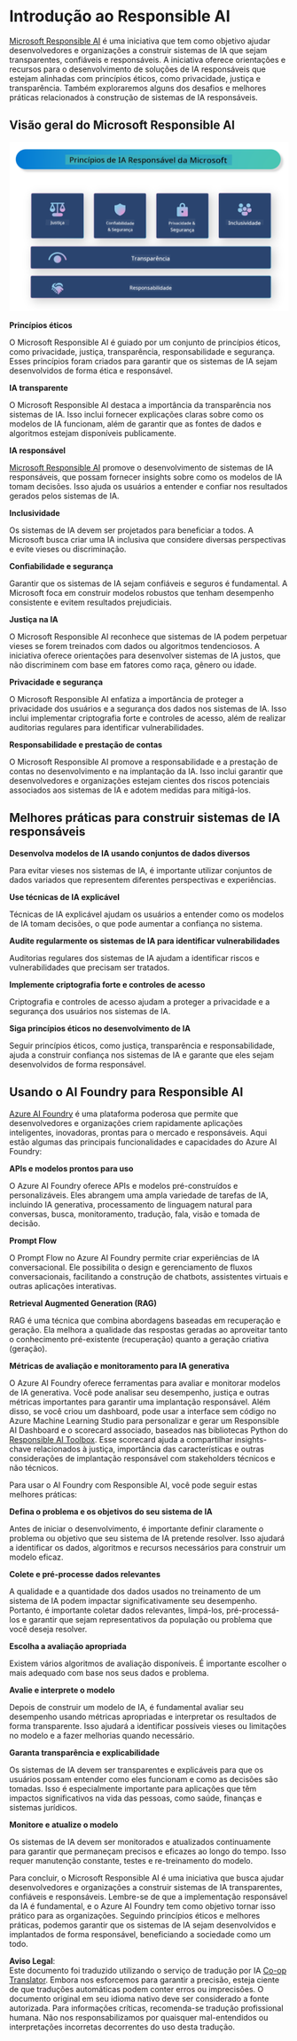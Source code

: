 <!--
CO_OP_TRANSLATOR_METADATA:
{
  "original_hash": "805b96b20152936d8f4c587d90d6e06e",
  "translation_date": "2025-07-16T22:52:03+00:00",
  "source_file": "md/01.Introduction/05/ResponsibleAI.md",
  "language_code": "br"
}
-->
# **Introdução ao Responsible AI**

[Microsoft Responsible AI](https://www.microsoft.com/ai/responsible-ai?WT.mc_id=aiml-138114-kinfeylo) é uma iniciativa que tem como objetivo ajudar desenvolvedores e organizações a construir sistemas de IA que sejam transparentes, confiáveis e responsáveis. A iniciativa oferece orientações e recursos para o desenvolvimento de soluções de IA responsáveis que estejam alinhadas com princípios éticos, como privacidade, justiça e transparência. Também exploraremos alguns dos desafios e melhores práticas relacionados à construção de sistemas de IA responsáveis.

## Visão geral do Microsoft Responsible AI

![RAIPrinciples](../../../../../translated_images/RAIPrinciples.bf9c9bc6ca160d336830630939a5130a22b3f9e1f633773562f83fed08a50520.br.png)

**Princípios éticos**

O Microsoft Responsible AI é guiado por um conjunto de princípios éticos, como privacidade, justiça, transparência, responsabilidade e segurança. Esses princípios foram criados para garantir que os sistemas de IA sejam desenvolvidos de forma ética e responsável.

**IA transparente**

O Microsoft Responsible AI destaca a importância da transparência nos sistemas de IA. Isso inclui fornecer explicações claras sobre como os modelos de IA funcionam, além de garantir que as fontes de dados e algoritmos estejam disponíveis publicamente.

**IA responsável**

[Microsoft Responsible AI](https://www.microsoft.com/ai/responsible-ai?WT.mc_id=aiml-138114-kinfeylo) promove o desenvolvimento de sistemas de IA responsáveis, que possam fornecer insights sobre como os modelos de IA tomam decisões. Isso ajuda os usuários a entender e confiar nos resultados gerados pelos sistemas de IA.

**Inclusividade**

Os sistemas de IA devem ser projetados para beneficiar a todos. A Microsoft busca criar uma IA inclusiva que considere diversas perspectivas e evite vieses ou discriminação.

**Confiabilidade e segurança**

Garantir que os sistemas de IA sejam confiáveis e seguros é fundamental. A Microsoft foca em construir modelos robustos que tenham desempenho consistente e evitem resultados prejudiciais.

**Justiça na IA**

O Microsoft Responsible AI reconhece que sistemas de IA podem perpetuar vieses se forem treinados com dados ou algoritmos tendenciosos. A iniciativa oferece orientações para desenvolver sistemas de IA justos, que não discriminem com base em fatores como raça, gênero ou idade.

**Privacidade e segurança**

O Microsoft Responsible AI enfatiza a importância de proteger a privacidade dos usuários e a segurança dos dados nos sistemas de IA. Isso inclui implementar criptografia forte e controles de acesso, além de realizar auditorias regulares para identificar vulnerabilidades.

**Responsabilidade e prestação de contas**

O Microsoft Responsible AI promove a responsabilidade e a prestação de contas no desenvolvimento e na implantação da IA. Isso inclui garantir que desenvolvedores e organizações estejam cientes dos riscos potenciais associados aos sistemas de IA e adotem medidas para mitigá-los.

## Melhores práticas para construir sistemas de IA responsáveis

**Desenvolva modelos de IA usando conjuntos de dados diversos**

Para evitar vieses nos sistemas de IA, é importante utilizar conjuntos de dados variados que representem diferentes perspectivas e experiências.

**Use técnicas de IA explicável**

Técnicas de IA explicável ajudam os usuários a entender como os modelos de IA tomam decisões, o que pode aumentar a confiança no sistema.

**Audite regularmente os sistemas de IA para identificar vulnerabilidades**

Auditorias regulares dos sistemas de IA ajudam a identificar riscos e vulnerabilidades que precisam ser tratados.

**Implemente criptografia forte e controles de acesso**

Criptografia e controles de acesso ajudam a proteger a privacidade e a segurança dos usuários nos sistemas de IA.

**Siga princípios éticos no desenvolvimento de IA**

Seguir princípios éticos, como justiça, transparência e responsabilidade, ajuda a construir confiança nos sistemas de IA e garante que eles sejam desenvolvidos de forma responsável.

## Usando o AI Foundry para Responsible AI

[Azure AI Foundry](https://ai.azure.com?WT.mc_id=aiml-138114-kinfeylo) é uma plataforma poderosa que permite que desenvolvedores e organizações criem rapidamente aplicações inteligentes, inovadoras, prontas para o mercado e responsáveis. Aqui estão algumas das principais funcionalidades e capacidades do Azure AI Foundry:

**APIs e modelos prontos para uso**

O Azure AI Foundry oferece APIs e modelos pré-construídos e personalizáveis. Eles abrangem uma ampla variedade de tarefas de IA, incluindo IA generativa, processamento de linguagem natural para conversas, busca, monitoramento, tradução, fala, visão e tomada de decisão.

**Prompt Flow**

O Prompt Flow no Azure AI Foundry permite criar experiências de IA conversacional. Ele possibilita o design e gerenciamento de fluxos conversacionais, facilitando a construção de chatbots, assistentes virtuais e outras aplicações interativas.

**Retrieval Augmented Generation (RAG)**

RAG é uma técnica que combina abordagens baseadas em recuperação e geração. Ela melhora a qualidade das respostas geradas ao aproveitar tanto o conhecimento pré-existente (recuperação) quanto a geração criativa (geração).

**Métricas de avaliação e monitoramento para IA generativa**

O Azure AI Foundry oferece ferramentas para avaliar e monitorar modelos de IA generativa. Você pode analisar seu desempenho, justiça e outras métricas importantes para garantir uma implantação responsável. Além disso, se você criou um dashboard, pode usar a interface sem código no Azure Machine Learning Studio para personalizar e gerar um Responsible AI Dashboard e o scorecard associado, baseados nas bibliotecas Python do [Responsible AI Toolbox](https://responsibleaitoolbox.ai/?WT.mc_id=aiml-138114-kinfeylo). Esse scorecard ajuda a compartilhar insights-chave relacionados à justiça, importância das características e outras considerações de implantação responsável com stakeholders técnicos e não técnicos.

Para usar o AI Foundry com Responsible AI, você pode seguir estas melhores práticas:

**Defina o problema e os objetivos do seu sistema de IA**

Antes de iniciar o desenvolvimento, é importante definir claramente o problema ou objetivo que seu sistema de IA pretende resolver. Isso ajudará a identificar os dados, algoritmos e recursos necessários para construir um modelo eficaz.

**Colete e pré-processe dados relevantes**

A qualidade e a quantidade dos dados usados no treinamento de um sistema de IA podem impactar significativamente seu desempenho. Portanto, é importante coletar dados relevantes, limpá-los, pré-processá-los e garantir que sejam representativos da população ou problema que você deseja resolver.

**Escolha a avaliação apropriada**

Existem vários algoritmos de avaliação disponíveis. É importante escolher o mais adequado com base nos seus dados e problema.

**Avalie e interprete o modelo**

Depois de construir um modelo de IA, é fundamental avaliar seu desempenho usando métricas apropriadas e interpretar os resultados de forma transparente. Isso ajudará a identificar possíveis vieses ou limitações no modelo e a fazer melhorias quando necessário.

**Garanta transparência e explicabilidade**

Os sistemas de IA devem ser transparentes e explicáveis para que os usuários possam entender como eles funcionam e como as decisões são tomadas. Isso é especialmente importante para aplicações que têm impactos significativos na vida das pessoas, como saúde, finanças e sistemas jurídicos.

**Monitore e atualize o modelo**

Os sistemas de IA devem ser monitorados e atualizados continuamente para garantir que permaneçam precisos e eficazes ao longo do tempo. Isso requer manutenção constante, testes e re-treinamento do modelo.

Para concluir, o Microsoft Responsible AI é uma iniciativa que busca ajudar desenvolvedores e organizações a construir sistemas de IA transparentes, confiáveis e responsáveis. Lembre-se de que a implementação responsável da IA é fundamental, e o Azure AI Foundry tem como objetivo tornar isso prático para as organizações. Seguindo princípios éticos e melhores práticas, podemos garantir que os sistemas de IA sejam desenvolvidos e implantados de forma responsável, beneficiando a sociedade como um todo.

**Aviso Legal**:  
Este documento foi traduzido utilizando o serviço de tradução por IA [Co-op Translator](https://github.com/Azure/co-op-translator). Embora nos esforcemos para garantir a precisão, esteja ciente de que traduções automáticas podem conter erros ou imprecisões. O documento original em seu idioma nativo deve ser considerado a fonte autorizada. Para informações críticas, recomenda-se tradução profissional humana. Não nos responsabilizamos por quaisquer mal-entendidos ou interpretações incorretas decorrentes do uso desta tradução.